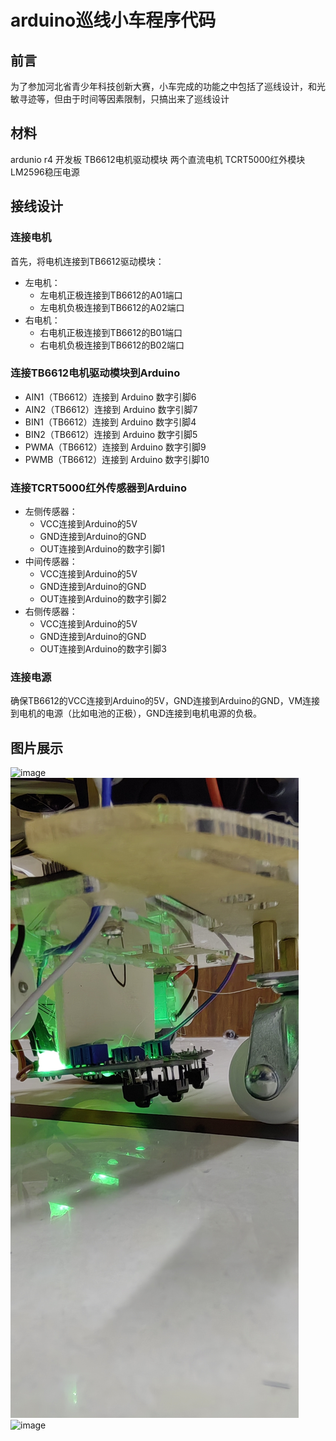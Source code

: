 # arduino巡线小车程序代码
 ## 前言
 为了参加河北省青少年科技创新大赛，小车完成的功能之中包括了巡线设计，和光敏寻迹等，但由于时间等因素限制，只搞出来了巡线设计
 ## 材料
 ardunio r4 开发板
 TB6612电机驱动模块 
 两个直流电机
 TCRT5000红外模块
 LM2596稳压电源
 ## 接线设计
 ### 连接电机
首先，将电机连接到TB6612驱动模块：
- 左电机：
  - 左电机正极连接到TB6612的A01端口
  - 左电机负极连接到TB6612的A02端口
- 右电机：
  - 右电机正极连接到TB6612的B01端口
  - 右电机负极连接到TB6612的B02端口

### 连接TB6612电机驱动模块到Arduino
- AIN1（TB6612）连接到 Arduino 数字引脚6
- AIN2（TB6612）连接到 Arduino 数字引脚7
- BIN1（TB6612）连接到 Arduino 数字引脚4
- BIN2（TB6612）连接到 Arduino 数字引脚5
- PWMA（TB6612）连接到 Arduino 数字引脚9
- PWMB（TB6612）连接到 Arduino 数字引脚10

### 连接TCRT5000红外传感器到Arduino
- 左侧传感器：
  - VCC连接到Arduino的5V
  - GND连接到Arduino的GND
  - OUT连接到Arduino的数字引脚1
- 中间传感器：
  - VCC连接到Arduino的5V
  - GND连接到Arduino的GND
  - OUT连接到Arduino的数字引脚2
- 右侧传感器：
  - VCC连接到Arduino的5V
  - GND连接到Arduino的GND
  - OUT连接到Arduino的数字引脚3
### 连接电源
确保TB6612的VCC连接到Arduino的5V，GND连接到Arduino的GND，VM连接到电机的电源（比如电池的正极），GND连接到电机电源的负极。

## 图片展示
![image](https://github.com/MCKN007/arduino-tracking-car/blob/main/486663af21e9f1f80060d4c7eb11116.jpg)
![image](https://github.com/MCKN007/arduino-tracking-car/blob/main/86acf9d3f5a3099269393ebcdce4cc1.jpg)
![image](https://github.com/MCKN007/arduino-tracking-car/blob/main/cd20a337345d51993fc23f8cff3637a.jpg)

